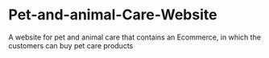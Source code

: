 # Pet-and-animal-Care-Website
A website for pet and animal care that contains an Ecommerce, in which the customers can buy pet care products
